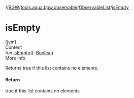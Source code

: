 //[BGW](../../../index.md)/[tools.aqua.bgw.observable](../index.md)/[ObservableList](index.md)/[isEmpty](is-empty.md)



# isEmpty  
[jvm]  
Content  
fun [isEmpty](is-empty.md)(): [Boolean](https://kotlinlang.org/api/latest/jvm/stdlib/kotlin/-boolean/index.html)  
More info  


Returns true if this list contains no elements.



#### Return  


true if this list contains no elements

  




